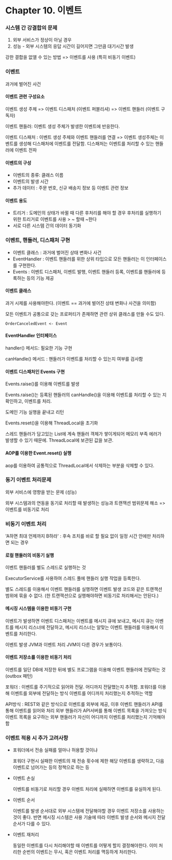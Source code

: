 # Chapter 10. 이벤트



### 시스템 간 강결합의 문제

1. 외부 서비스가 정상이 아닐 경우
2. 성능 - 외부 시스템의 응답 시간이 길어지면 그만큼 대기시간 발생

강한 결합을 없앨 수 있는 방법 => 이벤트를 사용 (특히 비동기 이벤트)



### 이벤트

과거에 벌어진 사건



#### 이벤트 관련 구성요소

이벤트 생성 주체 => 이벤트 디스패처  (이벤트 퍼블리셔) => 이벤트 핸들러 (이벤트 구독자)

이벤트 핸들러: 이벤트 생성 주체가 발생한 이벤트에 반응한다.

이벤트 디스패처 : 이벤트 생성 주체와 이벤트 핸들러를 연결 => 이벤트 생성주체는 이벤트를 생성해 디스패처에 이벤트를 전달함. 디스패처는 이벤트를 처리할 수 있는 핸들러에 이벤트 전파



#### 이벤트의 구성

- 이벤트의 종류: 클래스 이름
- 이벤트의 발생 시간
- 추가 데이터 : 주문 번호, 신규 배송지 정보 등 이벤트 관련 정보



#### 이벤트 용도

- 트리거 : 도메인의 상태가 바뀔 때 다른 후처리를 해야 할 경우 후처리를 실행하기 위한 트리거로 이벤트를 사용 > ~ 할때 ~한다
- 서로 다른 시스템 간의 데이터 동기화 



### 이벤트, 핸들러, 디스패처 구현

- 이벤트 클래스 : 과거에 벌어진 상태 변화나 사건
- EventHandler : 이벤트 핸들러를 위한 상위 타입으로 모든 핸들러는 이 인터페이스를 구현한다.
- Events : 이벤트 디스패처, 이벤트 발행, 이벤트 핸들러 등록, 이벤트를 핸들러에 등록하는 등의 기능 제공



#### 이벤트 클래스

과거 시제를 사용해야한다. (이벤트 == 과거에 벌어진 상태 변화나 사건을 의미함)

모든 이벤트가 공통으로 갖는 프로퍼티가 존재하면 관련 상위 클래스를 만들 수도 있다.

```
OrderCanceledEvent <- Event
```



#### EventHandler 인터페이스

handler() 메서드: 필요한 기능 구현

canHandle() 메서드 : 핸들러가 이벤트를 처리할 수 있는지 여부를 검사함



#### 이벤트 디스패처인 Events 구현

Events.raise()를 이용해 이벤트를 발생

Events.raise()는 등록된 핸들러의 canHandle()을 이용해 이벤트를 처리할 수 있는 지 확인하고, 이벤트를 처리.

도메인 기능 실행을 끝내고 리턴

Events.reset()을 이용해 ThreadLocal을 초기화



스레드 핸들러가 담고있는 List에 계속 핸들러 객체가 쌓이게되어 메모리 부족 에러가 발생할 수 있기 때문에. ThreadLocal에 보관된 값을 보관.



#### AOP를 이용한 Event.reset() 실행

aop를 이용하여 공통적으로 ThreadLocal에서 삭제하는 부분을 삭제할 수 있다.



### 동기 이벤트 처리문제

외부 서비스에 영향을 받는 문제 (성능)

외부 시스템과의 연동을 동기로 처리할 때 발생하는 성능과 트랜잭션 범위문제 해소 => 이벤트를 비동기로 처리



### 비동기 이벤트 처리

'A하면 최대 언제까지 B하라' : 후속 조치를 바로 할 필요 없이 일정 시간 안에만 처리하면 되는 경우



#### 로컬 핸들러의 비동기 실행

이벤트 핸들러를 별도 스레드로 실행하는 것

ExecutorService를 사용하여 스레드 풀에 핸들러 실행 작업을 등록한다.

별도 스레드를 이용해서 이벤트 핸들러를 실행하면 이벤트 발생 코드와 같은 트랜잭션 범위에 묶을 수 없다. (한 트랜잭션으로 실행해야하면 비동기로 처리해서는 안된다.)



#### 메시징 시스템을 이용한 비동기 구현

이벤트가 발생하면 이벤트 디스패처는 이벤트를 메시지 큐에 보내고, 메시지 큐는 이벤트를 메시지 리스너에 전달하고, 메시지 리스너는 알맞는 이벤트 핸들러를 이용해서 이벤트를 처리한다.

이벤트 발생 JVM과 이벤트 처리 JVM이 다른 경우가 보통이다.



#### 이벤트 저장소를 이용한 비동기 처리

이벤트를 일단 DB에 저장한 뒤에 별도 프로그램을 이용해 이벤트 핸들러에 전달하는 것 (outbox 패턴)

포워더 : 이벤트를 주기적으로 읽어와 전달. 어디까지 전달했는지 추적함.
포워더를 이용해 이벤트를 외부에 전달하는 방식
이벤트를 어디까지 처리했는지 추적하는 역할

API방식 : REST와 같은 방식으로 이벤트를 외부에 제공, 이후 이벤트 핸들러가 API를 통해 이벤트를 읽어와 처리
외부 핸들러가 API서버를 통해 이벤트 목록을 가져오는 방식
이벤트 목록을 요구하는 외부 핸들러가 자신이 어디까지 이벤트를 처리했는지 기억해야함



### 이벤트 적용 시 추가 고려사항

- 포워더에서 전송 실패를 얼마나 허용할 것이냐 

  포워더 구현시 실패한 이벤트의 재 전송 횟수에 제한
  해당 이벤트를 생략하고, 다음 이벤트로 넘어가는 등의 정책으로 하는 등

- 이벤트 손실

  이벤트를 비동기로 처리할 경우 이벤트 처리에 실패하면 이벤트를 유실하게 된다.

- 이벤트 순서

  이벤트를 발생 순서대로 외부 시스템에 전달해야할 경우 이벤트 저장소를 사용하는 것이 좋다.
  반면 메시징 시스템은 사용 기술에 따라 이벤트 발생 순서와 메시지 전달 순서가 다를 수 있다.

- 이벤트 재처리

  동일한 이벤트를 다시 처리해야할 때 이벤트를 어떻게 할지 결정해야한다.
  이미 처리한 순번의 이벤트는 무시, 혹은 이벤트 처리를 멱등하게 처리한다.